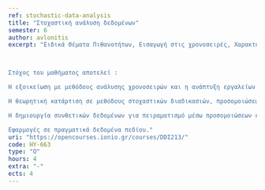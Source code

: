 ```yaml
---
ref: stochastic-data-analysis
title: "Στοχαστική ανάλυση δεδομένων"
semester: 6
author: avlonitis
excerpt: "Ειδικά Θέματα Πιθανοτήτων, Εισαγωγή στις χρονοσειρές, Χαρακτηριστικά χρονοσειρών, Στασιμότητα, Συσχέτιση, Στοχαστικός Θόρυβος, Είδη θορύβου, Τεχνικές απαλοιφής Θορύβου, Διαδικασίες μέσου όρου, Βασικές στοχαστικές διαδικασίες, Τυχαίος Περιπατητής, Διαδικασία Ornstein–Uhlenbeck, Εισαγωγή στις προσομοιώσεις στοχαστικών διαφορικών εξισώσεων, Μέθοδος Euler–Maruyama, Υπολογιστική Μοντελοποίηση, Fractal, Μορφοκλασματικές διαδικασίες, Μνήμη χρονοσειρών



Στόχος του μαθήματος αποτελεί :

Η εξοικείωση με μεθόδους ανάλυσης χρονοσειρών και η ανάπτυξη εργαλείων και λογισμικού για την ανάλυση και οπτικοποίηση τους.

Η θεωρητική κατάρτιση σε μεθόδους στοχαστικών διαδικασιών, προσομοιώσεων και μοντελοποίησης με σκοπό την ανάλυση δεδομένων.

Η δημιουργία συνθετικών δεδομένων για πειραματισμό μέσω προσομοιώσεων και ανάπτυξη δεξιοτήτων στην συγγραφή επιστημονικού κώδικα.

Εφαρμογές σε πραγματικά δεδομένα πεδίου."
uri: "https://opencourses.ionio.gr/courses/DDI213/"
code: HY-663
type: "Ο"
hours: 4
extra: "-"
ects: 4
---
```


